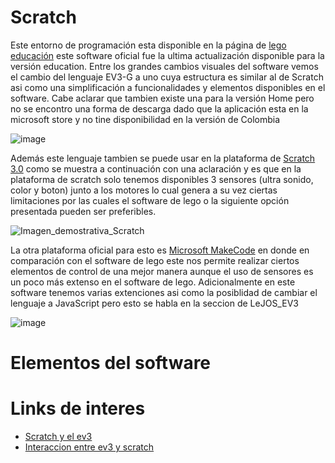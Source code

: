 # Scratch

Este entorno de programación esta disponible en la página de [lego educación](https://education.lego.com/es-es/downloads/mindstorms-ev3/software/) este software oficial fue la ultima actualización disponible para la versión education. Entre los grandes cambios visuales del software vemos el cambio del lenguaje EV3-G a uno cuya estructura es similar al de Scratch asi como una simplificación a funcionalidades y elementos disponibles en el software. Cabe aclarar que tambien existe una para la versión Home pero no se encontro una forma de descarga dado que la aplicación esta en la microsoft store y no tine disponibilidad en la versión de Colombia

![image](https://github.com/JSDaleman/Lego-ev3-formas-de-programar/assets/70998067/2cd0eaeb-bfaa-4d70-b57d-80d8fe5bd933)

Además este lenguaje tambien se puede usar en la plataforma de [Scratch 3.0](https://scratch.mit.edu/ev3) como se muestra a continuación con una aclaración y es que en la plataforma de scratch solo tenemos disponibles 3 sensores (ultra sonido, color y boton) junto a los motores lo cual genera a su vez ciertas limitaciones por las cuales el software de lego o la siguiente opción presentada pueden ser preferibles. 

![Imagen_demostrativa_Scratch](https://github.com/JSDaleman/Lego-ev3-formas-de-programar/assets/70998067/a3be6f87-9fa3-4156-836b-386c065043a9)

La otra plataforma oficial para esto es [Microsoft MakeCode](https://makecode.mindstorms.com/#) en donde en comparación con el software de lego este nos permite realizar ciertos elementos de control de una mejor manera aunque el uso de sensores es un poco más extenso en el software de lego. Adicionalmente en este software tenemos varias extenciones asi como la posiblidad de cambiar el lenguaje a JavaScript pero esto se habla en la seccion de LeJOS_EV3

![image](https://github.com/JSDaleman/Lego-ev3-formas-de-programar/assets/70998067/768d30e6-090a-4173-8824-bfccd2611169)



# Elementos del software



# Links de interes
- [Scratch y el ev3](https://scratch.mit.edu/ev3)
- [Interaccion entre ev3 y scratch](https://education.lego.com/en-us/product-resources/mindstorms-ev3/teacher-resources/scratch-how-to-videos/)

